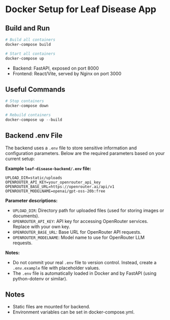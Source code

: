# Docker Setup for Leaf Disease App

## Build and Run

```powershell
# Build all containers
docker-compose build

# Start all containers
docker-compose up
```

- Backend: FastAPI, exposed on port 8000
- Frontend: React/Vite, served by Nginx on port 3000

## Useful Commands
```powershell
# Stop containers
docker-compose down

# Rebuild containers
docker-compose up --build
```



## Backend .env File
The backend uses a `.env` file to store sensitive information and configuration parameters. Below are the required parameters based on your current setup:

**Example `leaf-disease-backend/.env` file:**
```env
UPLOAD_DIR=static/uploads
OPENROUTER_API_KEY=your_openrouter_api_key
OPENROUTER_BASE_URL=https://openrouter.ai/api/v1
OPENROUTER_MODELNAME=openai/gpt-oss-20b:free
```

**Parameter descriptions:**
- `UPLOAD_DIR`: Directory path for uploaded files (used for storing images or documents).
- `OPENROUTER_API_KEY`: API key for accessing OpenRouter services. Replace with your own key.
- `OPENROUTER_BASE_URL`: Base URL for OpenRouter API requests.
- `OPENROUTER_MODELNAME`: Model name to use for OpenRouter LLM requests.

**Notes:**
- Do not commit your real `.env` file to version control. Instead, create a `.env.example` file with placeholder values.
- The `.env` file is automatically loaded in Docker and by FastAPI (using python-dotenv or similar).

## Notes
- Static files are mounted for backend.
- Environment variables can be set in docker-compose.yml.

